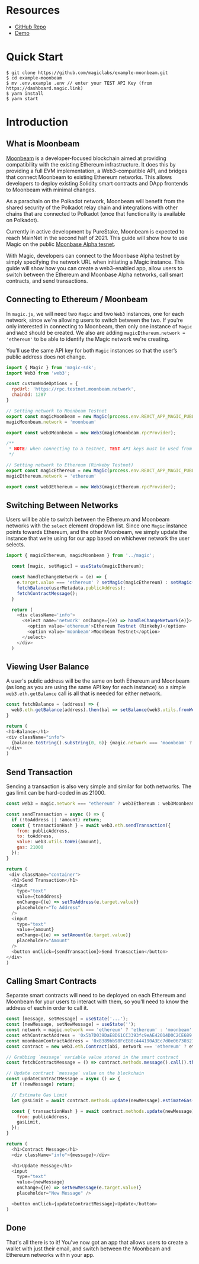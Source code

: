 
# Resources
- [GitHub Repo](https://github.com/magiclabs/example-moonbeam)
- [Demo](https://magic-moonbeam.vercel.app/login)

# Quick Start

```
$ git clone https://github.com/magiclabs/example-moonbeam.git
$ cd example-moonbeam
$ mv .env.example .env // enter your TEST API Key (from https://dashboard.magic.link)
$ yarn install
$ yarn start
```

# Introduction

## What is Moonbeam

[Moonbeam](https://moonbeam.network/) is a developer-focused blockchain aimed at providing compatibility with the existing Ethereum infrastructure. It does this by providing a full EVM implementation, a Web3-compatible API, and bridges that connect Moonbeam to existing Ethereum networks. This allows developers to deploy existing Solidity smart contracts and DApp frontends to Moonbeam with minimal changes.

As a parachain on the Polkadot network, Moonbeam will benefit from the shared security of the Polkadot relay chain and integrations with other chains that are connected to Polkadot (once that functionality is available on Polkadot).

Currently in active development by PureStake, Moonbeam is expected to reach MainNet in the second half of 2021. This guide will show how to use Magic on the public [Moonbase Alpha tesnet](https://docs.moonbeam.network/networks/moonbase/).

With Magic, developers can connect to the Moonbase Alpha testnet by simply specifying the network URL when initiating a Magic instance. This guide will show how you can create a web3-enabled app, allow users to switch between the Ethereum and Moonbase Alpha networks, call smart contracts, and send transactions. 

## Connecting to Ethereum / Moonbeam

In `magic.js`, we will need two `Magic` and two `Web3` instances, one for each network, since we're allowing users to switch between the two. If you're only interested in connecting to Moonbeam, then only one instance of `Magic` and `Web3` should be created. We also are adding `magicEthereum.network = 'ethereum'` to be able to identify the Magic network we're creating.

You’ll use the same API key for both `Magic` instances so that the user’s public address does not change. 

```js
import { Magic } from 'magic-sdk';
import Web3 from 'web3';

const customNodeOptions = {
  rpcUrl: 'https://rpc.testnet.moonbeam.network',
  chainId: 1287
}

// Setting network to Moonbeam Testnet
export const magicMoonbeam = new Magic(process.env.REACT_APP_MAGIC_PUBLISHABLE_KEY, { network: customNodeOptions });
magicMoonbeam.network = 'moonbeam'

export const web3Moonbeam = new Web3(magicMoonbeam.rpcProvider);

/** 
 * NOTE: when connecting to a testnet, TEST API keys must be used from the Magic dashboard (live API keys for mainnet)
 */

// Setting network to Ethereum (Rinkeby Testnet)
export const magicEthereum = new Magic(process.env.REACT_APP_MAGIC_PUBLISHABLE_KEY, { network: 'rinkeby' });
magicEthereum.network = 'ethereum'

export const web3Ethereum = new Web3(magicEthereum.rpcProvider);
```

## Switching Between Networks

Users will be able to switch between the Ethereum and Moonbeam networks with the `select` element dropdown list. Since one `Magic` instance points towards Ethereum, and the other Moonbeam, we simply update the instance that we’re using for our app based on whichever network the user selects.

```js
import { magicEthereum, magicMoonbeam } from '../magic';

  const [magic, setMagic] = useState(magicEthereum);

  const handleChangeNetwork = (e) => {
    e.target.value === 'ethereum' ? setMagic(magicEthereum) : setMagic(magicMoonbeam);
    fetchBalance(userMetadata.publicAddress);
    fetchContractMessage();
  }

  return (
    <div className='info'>
      <select name='network' onChange={(e) => handleChangeNetwork(e)}>
        <option value='ethereum'>Ethereum Testnet (Rinkeby)</option>
        <option value='moonbeam'>Moonbeam Testnet</option>
      </select>
    </div>
  )
```

## Viewing User Balance

A user's public address will be the same on both Ethereum and Moonbeam (as long as you are using the same API key for each instance) so a simple `web3.eth.getBalance` call is all that is needed for either network.

```js
const fetchBalance = (address) => {
  web3.eth.getBalance(address).then(bal => setBalance(web3.utils.fromWei(bal)))
}

return (
<h1>Balance</h1>
<div className="info">
  {balance.toString().substring(0, 6)} {magic.network === 'moonbeam' ? 'DEV' : 'ETH'}
</div>
)
```

## Send Transaction

Sending a transaction is also very simple and similar for both networks. The gas limit can be hard-coded in as 21000.

```js
const web3 = magic.network === "ethereum" ? web3Ethereum : web3Moonbeam;

const sendTransaction = async () => {
  if (!toAddress || !amount) return;
  const { transactionHash } = await web3.eth.sendTransaction({
    from: publicAddress,
    to: toAddress,
    value: web3.utils.toWei(amount),
    gas: 21000
  });
}

return (
 <div className="container">
  <h1>Send Transaction</h1>
  <input 
    type="text" 
    value={toAddress} 
    onChange={(e) => setToAddress(e.target.value)} 
    placeholder="To Address" 
  />
  <input 
    type="text" 
    value={amount} 
    onChange={(e) => setAmount(e.target.value)} 
    placeholder="Amount" 
  />
  <button onClick={sendTransaction}>Send Transaction</button>
</div>
)
```

## Calling Smart Contracts

Separate smart contracts will need to be deployed on each Ethereum and Moonbeam for your users to interact with them, so you'll need to know the address of each in order to call it. 

```js
const [message, setMessage] = useState('...');
const [newMessage, setNewMessage] = useState('');
const network = magic.network === 'ethereum' ? 'ethereum' : 'moonbeam';
const ethContractAddress = '0x5b7D039DaE8D61CC3393fc9eAE42014D0C2CE689';
const moonbeamContractAddress = '0x8389bb98FcE80c444190A3Ec7d0e0673032771F6';
const contract = new web3.eth.Contract(abi, network === 'ethereum' ? ethContractAddress : moonbeamContractAddress);

// Grabbing `message` variable value stored in the smart contract
const fetchContractMessage = () => contract.methods.message().call().then(setMessage);

// Update contract `message` value on the blockchain
const updateContractMessage = async () => {
  if (!newMessage) return;

  // Estimate Gas Limit
  let gasLimit = await contract.methods.update(newMessage).estimateGas({});

  const { transactionHash } = await contract.methods.update(newMessage).send({ 
    from: publicAddress, 
    gasLimit,
  });
}

return (
  <h1>Contract Message</h1>
  <div className="info">{message}</div>

  <h1>Update Message</h1>
  <input 
    type="text" 
    value={newMessage} 
    onChange={(e) => setNewMessage(e.target.value)} 
    placeholder="New Message" />

  <button onClick={updateContractMessage}>Update</button>
)
```

## Done

That's all there is to it! You've now got an app that allows users to create a wallet with just their email, and switch between the Moonbeam and Ethereum networks within your app.
